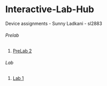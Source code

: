 # Interactive-Lab-Hub

Device assignments - Sunny Ladkani - sl2883

###### Prelab

1. [PreLab 2](https://github.com/sl2883/device-lab2/blob/master/Pre-lab2)

###### Lab

1. [Lab 1](https://github.com/sl2883/Devices-Lab1)
